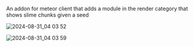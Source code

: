 An addon for meteor client that adds a module in the render category that shows slime chunks given a seed


![2024-08-31_04 03 52](https://github.com/user-attachments/assets/6aac00d3-1ba3-4474-91a3-be3d62651c7e)


![2024-08-31_04 03 59](https://github.com/user-attachments/assets/2562217a-90e1-450f-a3fc-ef35a574e9e9)
